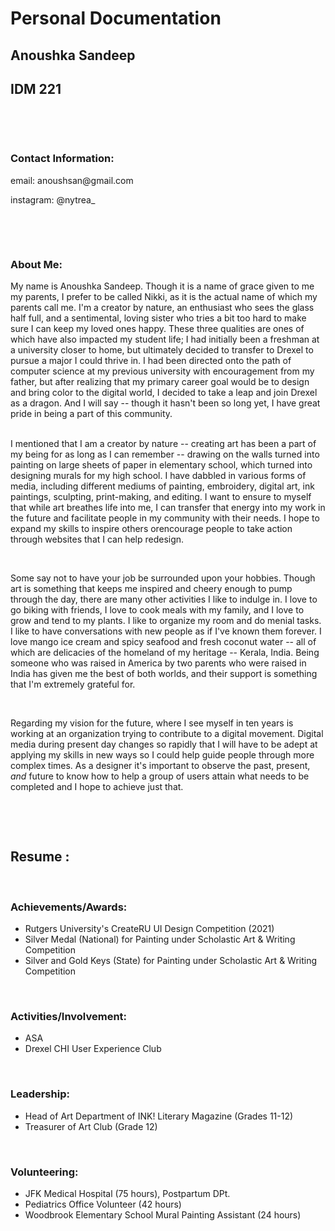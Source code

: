 # Personal Documentation 
## Anoushka Sandeep 

## IDM 221 

<p> <br>
<p> <br>


### Contact Information:
<p>email: anoushsan@gmail.com <br> 
<p>instagram: @nytrea_ <br> 
<p> <br>
<p> <br>


### About Me:

 My name is Anoushka Sandeep. Though it is a name of grace given to me my parents, I prefer to be called Nikki, as it is the actual 
 name of which my parents call me. I'm a creator by nature, an enthusiast who sees the glass half full, and a sentimental, loving sister who tries a bit too hard to make sure I can keep my loved ones happy. These three qualities are ones of which have also 
impacted my student life; I had initially been a freshman at a university closer to home, but ultimately decided to transfer to Drexel
to pursue a major I could thrive in. I had been directed onto the path of computer science at my previous university with encouragement 
 from my father, but after realizing that my primary career goal would be to design and bring color to the digital world, I decided 
 to take a leap and join Drexel as a dragon. And I will say -- though it hasn't been so long yet, I have great pride in being a part 
of this community. 

<p> <br>
I mentioned that I am a creator by nature -- creating art has been a part of my being for as long as I can remember -- drawing on the walls turned into painting on large sheets of paper in elementary school, which turned into designing murals for my high school. I have dabbled in various forms of media, including different mediums of painting, embroidery, digital art, ink paintings, sculpting, print-making, and editing. I want to ensure to myself that while art breathes life into me, I can transfer that energy into my work in the future and facilitate people in my community with their needs. I hope to expand my skills to inspire others orencourage people to take action through websites that I can help redesign. 

<p> <br>

Some say not to have your job be surrounded upon your hobbies. Though art is something that keeps me inspired and cheery enough to pump through the day, there are many other activities I like to indulge in. I love to go biking with friends, I love to cook meals with my family, and I love to grow and tend to my plants. I like to organize my room and do menial tasks. I like to have conversations with new people as if I've known them forever. I love mango ice cream and spicy seafood and fresh coconut water -- all of which are delicacies of the homeland of my heritage -- Kerala, India. Being someone who was raised in America by two parents who were raised in India has given me the best of both worlds, and their support is something that I'm extremely grateful for.  

<p> <br>

Regarding my vision for the future, where I see myself in ten years is working at an organization trying to contribute to a digital movement. Digital media during present day changes so rapidly that I will have to be adept at applying my skills in new ways so I could help guide people through more complex times. As a designer it's important to observe the past, present, *and* future to know how to help a group of users attain what needs to be completed and I hope to achieve just that.  

<p> <br>
<p> <br>


##  Resume :
<p> <br>

### Achievements/Awards:
- Rutgers University's CreateRU UI Design Competition (2021)
- Silver Medal (National) for Painting under Scholastic Art & Writing Competition 
- Silver and Gold Keys (State) for Painting under Scholastic Art & Writing Competition 

<p> <br>

### Activities/Involvement: 
- ASA 
- Drexel CHI User Experience Club
<p> <br>


### Leadership: 
- Head of Art Department of INK! Literary Magazine (Grades 11-12)
- Treasurer of Art Club (Grade 12)
<p> <br>

### Volunteering:
- JFK Medical Hospital (75 hours), Postpartum DPt.
- Pediatrics Office Volunteer (42 hours)
- Woodbrook Elementary School Mural Painting Assistant (24 hours)














